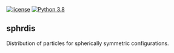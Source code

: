 [//]: # (Distributed under the MIT License.)
[//]: # (See LICENSE for details.)

[![license](https://img.shields.io/badge/license-MIT-blue.svg)](https://github.com/carmaza/sphrdis/blob/master/LICENSE)
[![Python 3.8](https://img.shields.io/badge/python-3.8-blue.svg)](https://www.python.org/downloads/release/python-380/)

## sphrdis

Distribution of particles for spherically symmetric configurations.
